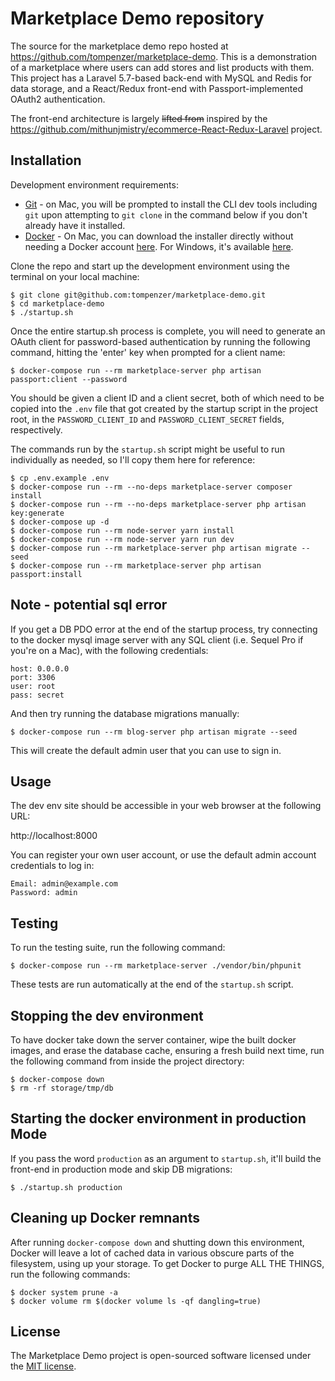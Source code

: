 # Marketplace Demo repository

The source for the marketplace demo repo hosted at
https://github.com/tompenzer/marketplace-demo. This is a demonstration of a
marketplace where users can add stores and list products with them. This project
has a Laravel 5.7-based back-end with MySQL and Redis for data storage, and a
React/Redux front-end with Passport-implemented OAuth2 authentication.

The front-end architecture is largely ~~lifted from~~ inspired by the
https://github.com/mithunjmistry/ecommerce-React-Redux-Laravel project.


## Installation

Development environment requirements:
- [Git](https://git-scm.com/) - on Mac, you will be prompted to install the CLI
dev tools including `git` upon attempting to `git clone` in the command below if
you don't already have it installed.
- [Docker](https://store.docker.com/search?offering=community&type=edition) - On
Mac, you can download the installer directly without needing a Docker account
[here](https://download.docker.com/mac/stable/Docker.dmg). For Windows, it's
available [here](https://download.docker.com/win/stable/Docker%20for%20Windows%20Installer.exe).

Clone the repo and start up the development environment using the terminal on
your local machine:
```
$ git clone git@github.com:tompenzer/marketplace-demo.git
$ cd marketplace-demo
$ ./startup.sh
```

Once the entire startup.sh process is complete, you will need to generate an
OAuth client for password-based authentication by running the following command,
hitting the 'enter' key when prompted for a client name:
```
$ docker-compose run --rm marketplace-server php artisan passport:client --password
```

You should be given a client ID and a client secret, both of which need to be
copied into the `.env` file that got created by the startup script in the
project root, in the `PASSWORD_CLIENT_ID` and `PASSWORD_CLIENT_SECRET` fields,
respectively.

The commands run by the `startup.sh` script might be useful to run individually
as needed, so I'll copy them here for reference:
```
$ cp .env.example .env
$ docker-compose run --rm --no-deps marketplace-server composer install
$ docker-compose run --rm --no-deps marketplace-server php artisan key:generate
$ docker-compose up -d
$ docker-compose run --rm node-server yarn install
$ docker-compose run --rm node-server yarn run dev
$ docker-compose run --rm marketplace-server php artisan migrate --seed
$ docker-compose run --rm marketplace-server php artisan passport:install
```

## Note - potential sql error
If you get a DB PDO error at the end of the startup process, try connecting to
the docker mysql image server with any SQL client (i.e. Sequel Pro if you're on
a Mac), with the following credentials:
```
host: 0.0.0.0
port: 3306
user: root
pass: secret
```

And then try running the database migrations manually:
```
$ docker-compose run --rm blog-server php artisan migrate --seed
```

This will create the default admin user that you can use to sign in.


## Usage

The dev env site should be accessible in your web browser at the following URL:

http://localhost:8000

You can register your own user account, or use the default admin account
credentials to log in:
```
Email: admin@example.com
Password: admin
```


## Testing

To run the testing suite, run the following command:
```
$ docker-compose run --rm marketplace-server ./vendor/bin/phpunit
```
These tests are run automatically at the end of the `startup.sh` script.


## Stopping the dev environment

To have docker take down the server container, wipe the built docker images, and
erase the database cache, ensuring a fresh build next time, run the following
command from inside the project directory:
```
$ docker-compose down
$ rm -rf storage/tmp/db
```


## Starting the docker environment in production Mode

If you pass the word `production` as an argument to `startup.sh`, it'll build
the front-end in production mode and skip DB migrations:
```
$ ./startup.sh production
```


## Cleaning up Docker remnants

After running `docker-compose down` and shutting down this environment, Docker
will leave a lot of cached data in various obscure parts of the filesystem,
using up your storage. To get Docker to purge ALL THE THINGS, run the following
commands:
```
$ docker system prune -a
$ docker volume rm $(docker volume ls -qf dangling=true)
```


## License

The Marketplace Demo project is open-sourced software licensed under the
[MIT license](https://opensource.org/licenses/MIT).

